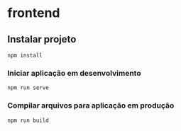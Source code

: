 # frontend

## Instalar projeto
```
npm install
```

### Iniciar aplicação em desenvolvimento
```
npm run serve
```

### Compilar arquivos para aplicação em produção
```
npm run build
```
